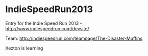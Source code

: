 IndieSpeedRun2013
=================

Entry for the Indie Speed Run 2013 - http://www.indiespeedrun.com/devsite/

Team: http://indiespeedrun.com/teampage/The-Disaster-Muffins

Xezton is learning